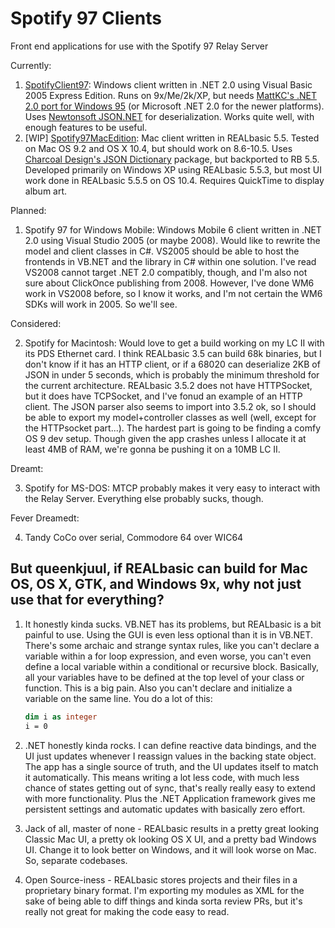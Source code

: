 # Spotify 97 Clients

Front end applications for use with the Spotify 97 Relay Server

Currently:

1. [SpotifyClient97](./SpotifyClient97/README.md): Windows client written in .NET 2.0 using Visual Basic 2005 Express Edition. Runs on 9x/Me/2k/XP, but needs [MattKC's .NET 2.0 port for Windows 95](https://github.com/mattkc/dotnet9x) (or Microsoft .NET 2.0 for the newer platforms). Uses [Newtonsoft JSON.NET](https://newtonsoft.com/json) for deserialization. Works quite well, with enough features to be useful.
2. [WIP] [Spotify97MacEdition](./Spotify97MacEdition/README.md): Mac client written in REALbasic 5.5. Tested on Mac OS 9.2 and OS X 10.4, but should work on 8.6-10.5. Uses [Charcoal Design's JSON Dictionary](http://www.charcoaldesign.co.uk/source/realbasic) package, but backported to RB 5.5. Developed primarily on Windows XP using REALbasic 5.5.3, but most UI work done in REALbasic 5.5.5 on OS 10.4. Requires QuickTime to display album art.

Planned:

1. Spotify 97 for Windows Mobile: Windows Mobile 6 client written in .NET 2.0 using Visual Studio 2005 (or maybe 2008). Would like to rewrite the model and client classes in C#. VS2005 should be able to host the frontends in VB.NET and the library in C# within one solution. I've read VS2008 cannot target .NET 2.0 compatibly, though, and I'm also not sure about ClickOnce publishing from 2008. However, I've done WM6 work in VS2008 before, so I know it works, and I'm not certain the WM6 SDKs will work in 2005. So we'll see.

Considered:

2. Spotify for Macintosh: Would love to get a build working on my LC II with its PDS Ethernet card. I think REALbasic 3.5 can build 68k binaries, but I don't know if it has an HTTP client, or if a 68020 can deserialize 2KB of JSON in under 5 seconds, which is probably the minimum threshold for the current architecture. REALbasic 3.5.2 does not have HTTPSocket, but it does have TCPSocket, and I've fonud an example of an HTTP client. The JSON parser also seems to import into 3.5.2 ok, so I should be able to export my model+controller classes as well (well, except for the HTTPsocket part...). The hardest part is going to be finding a comfy OS 9 dev setup. Though given the app crashes unless I allocate it at least 4MB of RAM, we're gonna be pushing it on a 10MB LC II.

Dreamt:

3. Spotify for MS-DOS: MTCP probably makes it very easy to interact with the Relay Server. Everything else probably sucks, though.

Fever Dreamedt:

4. Tandy CoCo over serial, Commodore 64 over WIC64

## But queenkjuul, if REALbasic can build for Mac OS, OS X, GTK, and  Windows 9x, why not just use that for everything?

1. It honestly kinda sucks. VB.NET has its problems, but REALbasic is a bit painful to use. Using the GUI is even less optional than it is in VB.NET. There's some archaic and strange syntax rules, like you can't declare a variable within a for loop expression, and even worse, you can't even define a local variable within a conditional or recursive block. Basically, all your variables have to be defined at the top level of your class or function. This is a big pain. Also you can't declare and initialize a variable on the same line. You do a lot of this:

   ```vb
   dim i as integer
   i = 0
   ```

2. .NET honestly kinda rocks. I can define reactive data bindings, and the UI just updates whenever I reassign values in the backing state object. The app has a single source of truth, and the UI updates itself to match it automatically. This means writing a lot less code, with much less chance of states getting out of sync, that's really really easy to extend with more functionality. Plus the .NET Application framework gives me persistent settings and automatic updates with basically zero effort.
3. Jack of all, master of none - REALbasic results in a pretty great looking Classic Mac UI, a pretty ok looking OS X UI, and a pretty bad Windows UI. Change it to look better on Windows, and it will look worse on Mac. So, separate codebases.
4. Open Source-iness - REALbasic stores projects and their files in a proprietary binary format. I'm exporting my modules as XML for the sake of being able to diff things and kinda sorta review PRs, but it's really not great for making the code easy to read.
